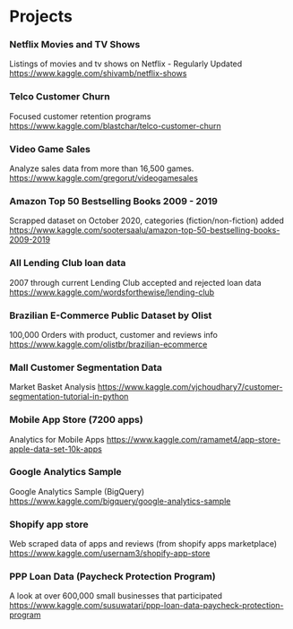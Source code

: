 <!--
 * @Author: zihao_zhong
 * @Date: 2022-03-11 19:17:30
 * @LastEditTime: 2022-03-11 20:20:09
 * @LastEditors: zihao_zhong
 * @Description: 
 * @FilePath: /undefined/Users/danielzhong/Desktop/practice_projects/README.md
-->
# Projects
 
### Netflix Movies and TV Shows
Listings of movies and tv shows on Netflix - Regularly Updated
https://www.kaggle.com/shivamb/netflix-shows

### Telco Customer Churn
Focused customer retention programs
https://www.kaggle.com/blastchar/telco-customer-churn

### Video Game Sales
Analyze sales data from more than 16,500 games.
https://www.kaggle.com/gregorut/videogamesales

### Amazon Top 50 Bestselling Books 2009 - 2019
Scrapped dataset on October 2020, categories (fiction/non-fiction) added
https://www.kaggle.com/sootersaalu/amazon-top-50-bestselling-books-2009-2019

### All Lending Club loan data
2007 through current Lending Club accepted and rejected loan data
https://www.kaggle.com/wordsforthewise/lending-club

### Brazilian E-Commerce Public Dataset by Olist
100,000 Orders with product, customer and reviews info
https://www.kaggle.com/olistbr/brazilian-ecommerce

### Mall Customer Segmentation Data
Market Basket Analysis
https://www.kaggle.com/vjchoudhary7/customer-segmentation-tutorial-in-python

### Mobile App Store (7200 apps)
Analytics for Mobile Apps
https://www.kaggle.com/ramamet4/app-store-apple-data-set-10k-apps

### Google Analytics Sample
Google Analytics Sample (BigQuery)
https://www.kaggle.com/bigquery/google-analytics-sample

### Shopify app store
Web scraped data of apps and reviews (from shopify apps marketplace)
https://www.kaggle.com/usernam3/shopify-app-store

### PPP Loan Data (Paycheck Protection Program)
A look at over 600,000 small businesses that participated
https://www.kaggle.com/susuwatari/ppp-loan-data-paycheck-protection-program